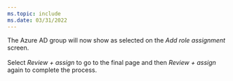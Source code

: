 ```yaml
---
ms.topic: include
ms.date: 03/31/2022
---
```

The Azure AD group will now show as selected on the *Add role assignment* screen.<br>
<br>
Select *Review + assign* to go to the final page and then *Review + assign* again to complete the process.